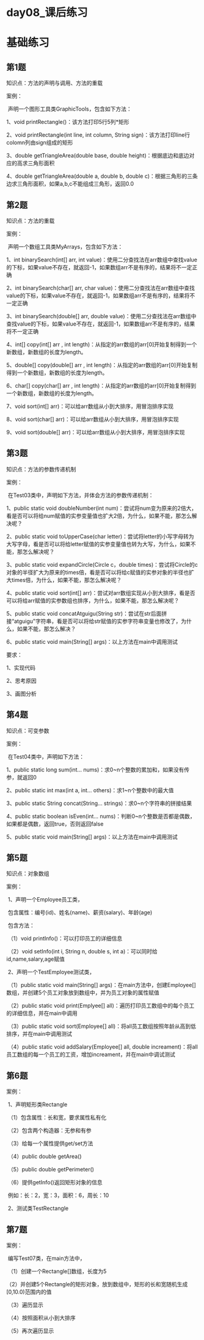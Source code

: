 # day08_课后练习

# 基础练习

## 第1题

知识点：方法的声明与调用、方法的重载

案例：

​	声明一个图形工具类GraphicTools，包含如下方法：

1、void printRectangle()：该方法打印5行5列*矩形

2、void printRectangle(int line, int column, String sign)：该方法打印line行colomn列由sign组成的矩形

3、double getTriangleArea(double base, double height)：根据底边和底边对应的高求三角形面积

4、double getTriangleArea(double a, double b, double c)：根据三角形的三条边求三角形面积，如果a,b,c不能组成三角形，返回0.0



## 第2题

知识点：方法的重载

案例：

​	声明一个数组工具类MyArrays，包含如下方法：

1、int  binarySearch(int[]  arr,  int  value)：使用二分查找法在arr数组中查找value的下标，如果value不存在，就返回-1，如果数组arr不是有序的，结果将不一定正确

2、int  binarySearch(char[]  arr,  char  value)：使用二分查找法在arr数组中查找value的下标，如果value不存在，就返回-1，如果数组arr不是有序的，结果将不一定正确

3、int  binarySearch(double[]  arr,  double  value)：使用二分查找法在arr数组中查找value的下标，如果value不存在，就返回-1，如果数组arr不是有序的，结果将不一定正确

4、int[]  copy(int[] arr , int length)：从指定的arr数组的arr[0]开始复制得到一个新数组，新数组的长度为length。

5、double[]  copy(double[] arr , int length)：从指定的arr数组的arr[0]开始复制得到一个新数组，新数组的长度为length。

6、char[]  copy(char[] arr , int length)：从指定的arr数组的arr[0]开始复制得到一个新数组，新数组的长度为length。

7、void sort(int[] arr)：可以给arr数组从小到大排序，用冒泡排序实现

8、void sort(char[] arr)：可以给arr数组从小到大排序，用冒泡排序实现

9、void sort(double[] arr)：可以给arr数组从小到大排序，用冒泡排序实现



## 第3题

知识点：方法的参数传递机制

案例：

​	在Test03类中，声明如下方法，并体会方法的参数传递机制：

1、public static  void  doubleNumber(int num)：尝试将num变为原来的2倍大，看是否可以将给num赋值的实参变量值也扩大2倍，为什么，如果不能，那怎么解决呢？

2、public static void toUpperCase(char letter)：尝试将letter的小写字母转为大写字母，看是否可以将给letter赋值的实参变量值也转为大写，为什么，如果不能，那怎么解决呢？

3、public static void expandCircle(Circle  c，double times)：尝试将Circle的c对象的半径扩大为原来的times倍，看是否可以将给c赋值的实参对象的半径也扩大times倍，为什么，如果不能，那怎么解决呢？

4、public static void sort(int[] arr)：尝试对arr数组实现从小到大排序，看是否可以将给arr赋值的实参数组也排序，为什么，如果不能，那怎么解决呢？

5、public static void concatAtguigu(String str)：尝试在str后面拼接“atguigu"字符串，看是否可以将给str赋值的实参字符串变量也修改了，为什么，如果不能，那怎么解决？

6、public static void main(String[] args)：以上方法在main中调用测试

要求：

1、实现代码

2、思考原因

3、画图分析



## 第4题

知识点：可变参数

案例：

​	在Test04类中，声明如下方法：

1、public static long  sum(int...  nums)：求0~n个整数的累加和，如果没有传参，就返回0

2、public static int max(int a, int... others)：求1~n个整数中的最大值

3、public static String concat(String...  strings)：求0~n个字符串的拼接结果

4、public static boolean isEven(int... nums)：判断0~n个整数是否都是偶数，如果都是偶数，返回true，否则返回false

5、public static void main(String[] args)：以上方法在main中调用测试



## 第5题

知识点：对象数组

案例：

​	1、声明一个Employee员工类，

​		包含属性：编号(id)、姓名(name)、薪资(salary)、年龄(age)

​		包含方法：

​		（1）void printInfo()：可以打印员工的详细信息

​		（2）void setInfo(int  i, String n, double s, int a)：可以同时给id,name,salary,age赋值

​	2、声明一个TestEmployee测试类，

​	（1）public static void main(String[] args)：在main方法中，创建Employee[]数组，并创建5个员工对象放到数组中，并为员工对象的属性赋值

​	（2）public static void print(Emplyee[] all)：遍历打印员工数组中的每个员工的详细信息，并在main中调用

​	（3）public static void sort(Employee[] all)：将all员工数组按照年龄从高到低排序，并在main中调用测试

​	（4）public static void addSalary(Employee[] all, double increament)：将all员工数组的每一个员工的工资，增加increament，并在main中调试测试





## 第6题

案例：

​	1、声明矩形类Rectangle

​	（1）包含属性：长和宽，要求属性私有化

​	（2）包含两个构造器：无参和有参

​	（3）给每一个属性提供get/set方法

​	（4）public double getArea()

​	（5）public double getPerimeter()

​	（6）提供getInfo()返回矩形对象的信息

​			例如：长：2，宽：3，面积：6，周长：10

​	2、测试类TestRectangle



## 第7题

案例：

​	编写Test07类，在main方法中，

​	（1）创建一个Rectangle[]数组，长度为5

​	（2）并创建5个Rectangle的矩形对象，放到数组中，矩形的长和宽随机生成[0,10.0)范围内的值

​	（3）遍历显示

​	（4）按照面积从小到大排序

​	（5）再次遍历显示

​	

